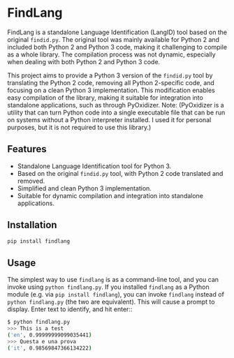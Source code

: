 # FindLang

FindLang is a standalone Language Identification (LangID) tool based on the original `findid.py`. The original tool was mainly available for Python 2 and included both Python 2 and Python 3 code, making it challenging to compile as a whole library. The compilation process was not dynamic, especially when dealing with both Python 2 and Python 3 code.

This project aims to provide a Python 3 version of the `findid.py` tool by translating the Python 2 code, removing all Python 2-specific code, and focusing on a clean Python 3 implementation. This modification enables easy compilation of the library, making it suitable for integration into standalone applications, such as through PyOxidizer. 
Note:  (PyOxidizer is a utility that can turn Python code into a single executable file that can be run on systems without a Python interpreter installed. I used it for personal purposes, but it is not required to use this library.)

## Features

- Standalone Language Identification tool for Python 3.
- Based on the original `findid.py` tool, with Python 2 code translated and removed.
- Simplified and clean Python 3 implementation.
- Suitable for dynamic compilation and integration into standalone applications.

## Installation

```bash
pip install findlang
```

## Usage

The simplest way to use ``findlang`` is as a command-line tool, and you can 
invoke using ``python findlang.py``. If you installed ``findlang`` as a Python 
module (e.g. via ``pip install findlang``), you can invoke ``findlang`` instead of 
``python findlang.py`` (the two are equivalent).  This will cause a prompt to 
display. Enter text to identify, and hit enter::

```bash
$ python findlang.py
>>> This is a test
('en', 0.99999999099035441)
>>> Questa e una prova
('it', 0.98569847366134222)
```